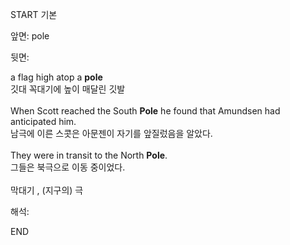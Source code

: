 START
기본

앞면:
pole


뒷면:
<div>a flag high atop a <strong>pole</strong> </div><div><div>깃대 꼭대기에 높이 매달린 깃발</div></div><div><br></div><div><div>When Scott reached the South <strong>Pole</strong> he found that Amundsen had anticipated him. </div><div><div>남극에 이른 스콧은 아문젠이 자기를 앞질렀음을 알았다.</div></div></div><div><br></div><div><div>They were in transit to the North <strong>Pole</strong>. </div><div><div>그들은 북극으로 이동 중이었다.</div></div></div><div><br></div><div>막대기 , <span>(지구의) 극</span></div>


해석:
<!--ID: 1746614454450-->
END